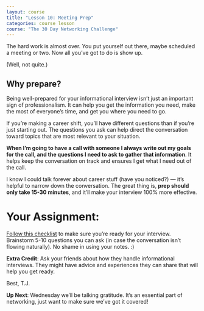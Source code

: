 ```yaml
---
layout: course
title: "Lesson 10: Meeting Prep"
categories: course lesson
course: "The 30 Day Networking Challenge"
---
```


The hard work is almost over.  You put yourself out there, maybe scheduled a meeting or two. Now all you’ve got to do is show up.

(Well, not quite.)

## Why prepare?

Being well-prepared for your informational interview isn’t just an important sign of professionalism. It can help you get the information you need, make the most of everyone’s time, and get you where you need to go.

If you’re making a career shift, you’ll have different questions than if you’re just starting out.  The questions you ask can help direct the conversation toward topics that are most relevant to your situation.

**When I’m going to have a call with someone I always write out my goals for the call, and the questions I need to ask to gather that information**.  It helps keep the conversation on track and ensures I get what I need out of the call.

I know I could talk forever about career stuff (have you noticed?) — it’s helpful to narrow down the conversation. The great thing is, **prep should only take 15-30 minutes**, and it’ll make your interview 100% more effective.

# Your Assignment:
[Follow this checklist][worksheet] to make sure you’re ready for your interview. Brainstorm 5-10 questions you can ask (in case the conversation isn’t flowing naturally). No shame in using your notes. :)

**Extra Credit**: Ask your friends about how they handle informational interviews. They might have advice and experiences they can share that will help you get ready.

Best,
T.J.

**Up Next**: Wednesday we’ll be talking gratitude. It’s an essential part of networking, just want to make sure we’ve got it covered!




[worksheet]: https://blog.brightcrowd.us/courses/better-job-30-days/lesson-10-worksheet.pdf
